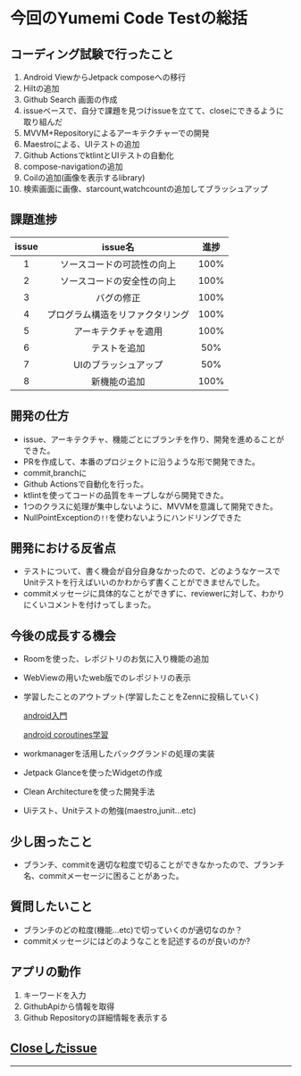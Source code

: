 # 今回のYumemi Code Testの総括

## コーディング試験で行ったこと

1. Android ViewからJetpack composeへの移行
2. Hiltの追加
3. Github Search 画面の作成
4. issueベースで、自分で課題を見つけissueを立てて、closeにできるように取り組んだ
5. MVVM+Repositoryによるアーキテクチャーでの開発
6. Maestroによる、UIテストの追加
7. Github ActionsでktlintとUIテストの自動化
8. compose-navigationの追加
9. Coilの追加(画像を表示するlibrary)
10. 検索画面に画像、starcount,watchcountの追加してブラッシュアップ

## 課題進捗

| issue |      issue名      |  進捗  |
|:-----:|:----------------:|:----:|
|   1   |  ソースコードの可読性の向上   | 100% |
|   2   |  ソースコードの安全性の向上   | 100% |
|   3   |      バグの修正       | 100% |
|   4   | プログラム構造をリファクタリング | 100% |
|   5   |    アーキテクチャを適用    | 100% |
|   6   |      テストを追加      | 50%  |
|   7   |   UIのブラッシュアップ    | 50%  |
|   8   |      新機能の追加      | 100% |

## 開発の仕方

- issue、アーキテクチャ、機能ごとにブランチを作り、開発を進めることができた。
- PRを作成して、本番のプロジェクトに沿うような形で開発できた。
- commit,branchに
- Github Actionsで自動化を行った。
- ktlintを使ってコードの品質をキープしながら開発できた。
- 1つのクラスに処理が集中しないように、MVVMを意識して開発できた。
- NullPointExceptionの`!!`を使わないようにハンドリングできた

## 開発における反省点

- テストについて、書く機会が自分自身なかったので、どのようなケースでUnitテストを行えばいいのかわからず書くことができませんでした。
- commitメッセージに具体的なことができずに、reviewerに対して、わかりにくいコメントを付けってしまった。

## 今後の成長する機会
- Roomを使った、レポジトリのお気に入り機能の追加
- WebViewの用いたweb版でのレポジトリの表示
- 学習したことのアウトプット(学習したことをZennに投稿していく)

  [android入門](https://zenn.dev/dandan/scraps/6590b25b311dc3)

  [android coroutines学習](https://zenn.dev/dandan/scraps/c7e74a8700febf)
- workmanagerを活用したバックグランドの処理の実装
- Jetpack Glanceを使ったWidgetの作成
- Clean Architectureを使った開発手法
- Uiテスト、Unitテストの勉強(maestro,junit...etc)

## 少し困ったこと
- ブランチ、commitを適切な粒度で切ることができなかったので、ブランチ名、commitメーセージに困ることがあった。

## 質問したいこと 
- ブランチのどの粒度(機能...etc)で切っていくのが適切なのか？
- commitメッセージにはどのようなことを記述するのが良いのか?

## アプリの動作

1. キーワードを入力
2. GithubApiから情報を取得
3. Github Repositoryの詳細情報を表示する

## [Closeしたissue](https://github.com/darmadevZone/yumemi-coding-test/issues?q=is%3Aissue+is%3Aclosed)


------

